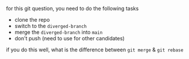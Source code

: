 for this git question, you need to do the following tasks
- clone the repo
- switch to the `diverged-branch`
- merge the `diverged-branch` into `main`
- don't push (need to use for other candidates)

if you do this well, what is the difference between `git merge` & `git rebase`